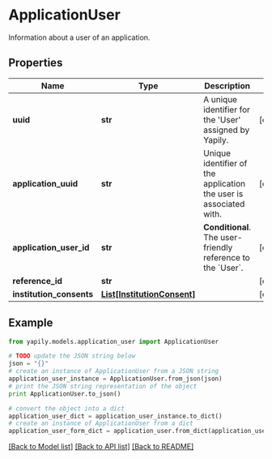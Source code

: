 # ApplicationUser

Information about a user of an application.

## Properties
Name | Type | Description | Notes
------------ | ------------- | ------------- | -------------
**uuid** | **str** | A unique identifier for the &#39;User&#39; assigned by Yapily. | [optional] 
**application_uuid** | **str** | Unique identifier of the application the user is associated with. | [optional] 
**application_user_id** | **str** | __Conditional__. The user-friendly reference to the &#x60;User&#x60;. | [optional] 
**reference_id** | **str** |  | [optional] 
**institution_consents** | [**List[InstitutionConsent]**](InstitutionConsent.md) |  | [optional] 

## Example

```python
from yapily.models.application_user import ApplicationUser

# TODO update the JSON string below
json = "{}"
# create an instance of ApplicationUser from a JSON string
application_user_instance = ApplicationUser.from_json(json)
# print the JSON string representation of the object
print ApplicationUser.to_json()

# convert the object into a dict
application_user_dict = application_user_instance.to_dict()
# create an instance of ApplicationUser from a dict
application_user_form_dict = application_user.from_dict(application_user_dict)
```
[[Back to Model list]](../README.md#documentation-for-models) [[Back to API list]](../README.md#documentation-for-api-endpoints) [[Back to README]](../README.md)


